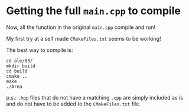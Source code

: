 # Getting the full `main.cpp` to compile

Now, all the function in the original `main.cpp` compile and run!

My first try at a self made `CMakeFiles.txt` seems to be working!

The best way to compile is:

~~~
cd ale/03/
mkdir build
cd build
cmake ..
make
./Area
~~~

p.s.: `.hpp` files that do not have a matching `.cpp` are simply included as is and do not have to be added to the `CMakeFiles.txt` file.
